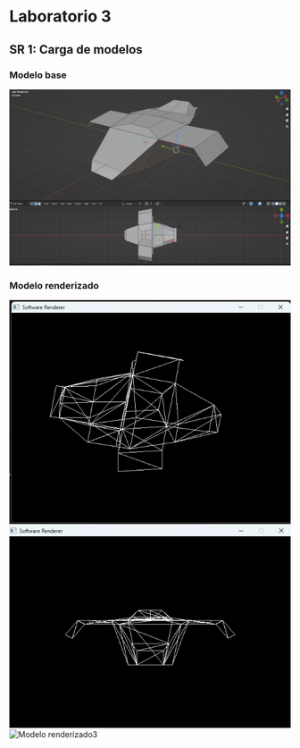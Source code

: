 # Laboratorio 3
## SR 1: Carga de modelos

### Modelo base
![Modelo base](https://github.com/markalbrand56/GC-Laboratorio-3/blob/master/model/quinjet_base.png)

### Modelo renderizado
![Modelo renderizado1](https://github.com/markalbrand56/GC-Laboratorio-3/blob/master/model/render.png)
![Modelo renderizado2](https://github.com/markalbrand56/GC-Laboratorio-3/blob/master/model/render2.png)
![Modelo renderizado3](https://github.com/markalbrand56/GC-Laboratorio-3/blob/master/model/2023-08-03-11-51-06.gif)

